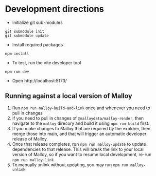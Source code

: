 # Development directions

- Initialize git sub-modules

```
git submodule init
git submodule update
```

- Install required packages

```
npm install
```

- To test, run the vite developer tool

```
npm run dev
```

- Open http://localhost:5173/

## Running against a local version of Malloy

1. Run `npm run malloy-build-and-link` once and whenever you need to pull in changes
2. If you need to pull in changes of `@malloydata/malloy-render`, then navigate to the `malloy` direcory and build it using `npm run build` first.
3. If you make changes to Malloy that are required by the explorer, then merge those into main, and that will trigger an automatic developer release of Malloy.
4. Once that release completes, run `npm run malloy-update` to update dependencies to that release. This will break the link to your local version of Malloy, so if you want to resume local development, re-run `npm run malloy-link`
5. To manually unlink without updating, you may run `npm run malloy-unlink`
